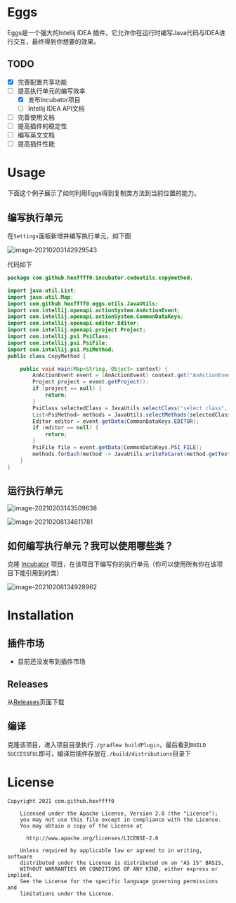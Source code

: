 # Eggs

Eggs是一个强大的Intellij IDEA 插件，它允许你在运行时编写Java代码与IDEA进行交互，最终得到你想要的效果。

## TODO

- [x] 完善配置共享功能
- [ ] 提高执行单元的编写效率
  - [x] 发布Incubator项目
  - [ ] Intellij IDEA API文档
- [ ] 完善使用文档
- [ ] 提高插件的稳定性
- [ ] 编写英文文档
- [ ] 提高插件性能

# Usage

下面这个例子展示了如何利用Eggs得到复制类方法到当前位置的能力。

## 编写执行单元

在`Settings`面板新增并编写执行单元，如下图

![image-20210203142929543](/Users/0xffff0/coding/java/eggs/doc/images/example-1.png)

代码如下

```java
package com.github.hexffff0.incubator.codeutils.copymethod;

import java.util.List;
import java.util.Map;
import com.github.hexffff0.eggs.utils.JavaUtils;
import com.intellij.openapi.actionSystem.AnActionEvent;
import com.intellij.openapi.actionSystem.CommonDataKeys;
import com.intellij.openapi.editor.Editor;
import com.intellij.openapi.project.Project;
import com.intellij.psi.PsiClass;
import com.intellij.psi.PsiFile;
import com.intellij.psi.PsiMethod;
public class CopyMethod {

    public void main(Map<String, Object> context) {
        AnActionEvent event = (AnActionEvent) context.get("AnActionEvent");
        Project project = event.getProject();
        if (project == null) {
            return;
        }
        PsiClass selectedClass = JavaUtils.selectClass("select class", project);
        List<PsiMethod> methods = JavaUtils.selectMethods(selectedClass, "select method", true, true);
        Editor editor = event.getData(CommonDataKeys.EDITOR);
        if (editor == null) {
            return;
        }
        PsiFile file = event.getData(CommonDataKeys.PSI_FILE);
        methods.forEach(method -> JavaUtils.writeToCaret(method.getText(), file, editor));
    }
}
```

## 运行执行单元

![image-20210203143509638](/Users/0xffff0/coding/java/eggs/doc/images/example-2.png)

![image-20210208134611781](/Users/0xffff0/coding/java/eggs/doc/images/example-7.png)

## 如何编写执行单元？我可以使用哪些类？

克隆 [Incubator](https://github.com/hexffff0/incubator) 项目，在该项目下编写你的执行单元（你可以使用所有你在该项目下能引用到的类）

![image-20210208134928962](/Users/0xffff0/coding/java/eggs/doc/images/example-8.png)

# Installation

## 插件市场

- 目前还没发布到插件市场

## Releases

从[Releases](https://github.com/hexffff0/eggs/releases)页面下载

## 编译

克隆该项目，进入项目目录执行`./gradlew buildPlugin`，最后看到`BUILD SUCCESSFUL`即可，编译后插件存放在`./build/distributions`目录下

# License

``` 
Copyright 2021 com.github.hexffff0

    Licensed under the Apache License, Version 2.0 (the "License");
    you may not use this file except in compliance with the License.
    You may obtain a copy of the License at

      http://www.apache.org/licenses/LICENSE-2.0

    Unless required by applicable law or agreed to in writing, software
    distributed under the License is distributed on an "AS IS" BASIS,
    WITHOUT WARRANTIES OR CONDITIONS OF ANY KIND, either express or implied.
    See the License for the specific language governing permissions and
    limitations under the License.
```

